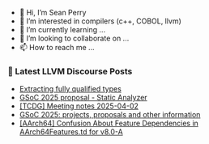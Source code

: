 - 👋 Hi, I’m Sean Perry
- 👀 I’m interested in compilers (c++, COBOL, llvm)
- 🌱 I’m currently learning ...
- 💞️ I’m looking to collaborate on ...
- 📫 How to reach me ...

<!---
s66perry/s66perry is a ✨ special ✨ repository because its `README.md` (this file) appears on your GitHub profile.
You can click the Preview link to take a look at your changes.
--->
### 📕 Latest LLVM Discourse Posts

<!-- DISCOURSE-LLVM:START -->
- [Extracting fully qualified types](https://discourse.llvm.org/t/extracting-fully-qualified-types/85679#post_2)
- [GSoC 2025 proposal - Static Analyzer](https://discourse.llvm.org/t/gsoc-2025-proposal-static-analyzer/85749#post_7)
- [[TCDG] Meeting notes 2025-04-02](https://discourse.llvm.org/t/tcdg-meeting-notes-2025-04-02/85659#post_5)
- [GSoC 2025: projects, proposals and other information](https://discourse.llvm.org/t/gsoc-2025-projects-proposals-and-other-information/85035#post_12)
- [[AArch64] Confusion About Feature Dependencies in AArch64Features.td for v8.0-A](https://discourse.llvm.org/t/aarch64-confusion-about-feature-dependencies-in-aarch64features-td-for-v8-0-a/85747#post_4)
<!-- DISCOURSE-LLVM:END -->
